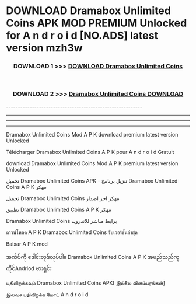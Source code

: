 # DOWNLOAD Dramabox Unlimited Coins  APK MOD PREMIUM Unlocked for A n d r o i d [NO.ADS] latest version mzh3w 



<div align="center">

<h3>DOWNLOAD 1 >>> <a href="https://getmod2.web.app/?judul=Dramabox Unlimited Coins ">DOWNLOAD Dramabox Unlimited Coins </a></h3><br>

<h3>DOWNLOAD 2 >>> <a href="https://getmod2.web.app/?judul=Dramabox Unlimited Coins ">Dramabox Unlimited Coins  DOWNLOAD </a></h3>

</div>
----------------------------------------------------------

----------------------------------------------------------

----------------------------------------------------------

----------------------------------------------------------

Dramabox Unlimited Coins  Mod A P K download premium latest version Unlocked

Télécharger Dramabox Unlimited Coins  A P K pour A n d r o i d Gratuit

download Dramabox Unlimited Coins  Mod A P K premium latest version Unlocked

تحميل Dramabox Unlimited Coins  APK - تنزيل برنامج Dramabox Unlimited Coins  A P K مهكر

تحميل Dramabox Unlimited Coins  مهكر اخر اصدار

تطبيق Dramabox Unlimited Coins  A P K مهكر

Dramabox Unlimited Coins  برابط مباشر للاندرويد

ดาวน์โหลด A P K Dramabox Unlimited Coins  รับเวอร์ชันล่าสุด

Baixar A P K mod

အက်ပ်ကို ဒေါင်းလုဒ်လုပ်ပါ။ Dramabox Unlimited Coins  A P K အမည်သည်ကူကိုင်Andriod ဗားရှင်း

பதிவிறக்கவும் Dramabox Unlimited Coins  APK[ இல்லை விளம்பரங்கள்] 
 
இலவச பதிவிறக்க மோட் A n d r o i d



